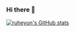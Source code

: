 ### Hi there 👋

[![ruheyun's GitHub stats](https://github-readme-stats.vercel.app/api?username=ruheyun)](https://github.com/anuraghazra/github-readme-stats)



<!--
**ruheyun/ruheyun** is a ✨ _special_ ✨ repository because its `README.md` (this file) appears on your GitHub profile.

Here are some ideas to get you started:

- 🔭 I’m currently working on ...
- 🌱 I’m currently learning ...
- 👯 I’m looking to collaborate on ...
- 🤔 I’m looking for help with ...
- 💬 Ask me about ...
- 📫 How to reach me: ...
- 😄 Pronouns: ...
- ⚡ Fun fact: ...
-->

